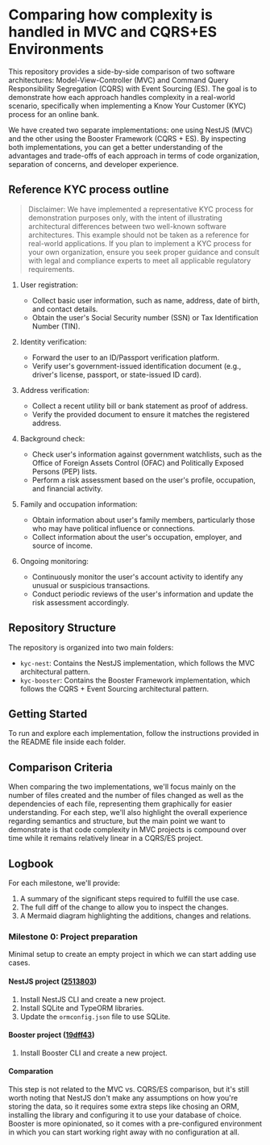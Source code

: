 # Comparing how complexity is handled in MVC and CQRS+ES Environments

This repository provides a side-by-side comparison of two software architectures: Model-View-Controller (MVC) and Command Query Responsibility Segregation (CQRS) with Event Sourcing (ES). The goal is to demonstrate how each approach handles complexity in a real-world scenario, specifically when implementing a Know Your Customer (KYC) process for an online bank.

We have created two separate implementations: one using NestJS (MVC) and the other using the Booster Framework (CQRS + ES). By inspecting both implementations, you can get a better understanding of the advantages and trade-offs of each approach in terms of code organization, separation of concerns, and developer experience.

## Reference KYC process outline

> Disclaimer: We have implemented a representative KYC process for demonstration purposes only, with the intent of illustrating architectural differences between two well-known software architectures. This example should not be taken as a reference for real-world applications. If you plan to implement a KYC process for your own organization, ensure you seek proper guidance and consult with legal and compliance experts to meet all applicable regulatory requirements.

1. User registration:

    * Collect basic user information, such as name, address, date of birth, and contact details.
    * Obtain the user's Social Security number (SSN) or Tax Identification Number (TIN).

2. Identity verification:

    * Forward the user to an ID/Passport verification platform.
    * Verify user's government-issued identification document (e.g., driver's license, passport, or state-issued ID card).

3. Address verification:

    * Collect a recent utility bill or bank statement as proof of address.
    * Verify the provided document to ensure it matches the registered address.

4. Background check:

    * Check user's information against government watchlists, such as the Office of Foreign Assets Control (OFAC) and Politically Exposed Persons (PEP) lists.
    * Perform a risk assessment based on the user's profile, occupation, and financial activity.

5. Family and occupation information:

    * Obtain information about user's family members, particularly those who may have political influence or connections.
    * Collect information about the user's occupation, employer, and source of income.

6. Ongoing monitoring:

    * Continuously monitor the user's account activity to identify any unusual or suspicious transactions.
    * Conduct periodic reviews of the user's information and update the risk assessment accordingly.

## Repository Structure

The repository is organized into two main folders:

* `kyc-nest`: Contains the NestJS implementation, which follows the MVC architectural pattern.
* `kyc-booster`: Contains the Booster Framework implementation, which follows the CQRS + Event Sourcing architectural pattern.

## Getting Started

To run and explore each implementation, follow the instructions provided in the README file inside each folder.

## Comparison Criteria

When comparing the two implementations, we'll focus mainly on the number of files created and the number of files changed as well as the dependencies of each file, representing them graphically for easier understanding. For each step, we'll also highlight the overall experience regarding semantics and structure, but the main point we want to demonstrate is that code complexity in MVC projects is compound over time while it remains relatively linear in a CQRS/ES project.

## Logbook

For each milestone, we'll provide:

1. A summary of the significant steps required to fulfill the use case.
2. The full diff of the change to allow you to inspect the changes.
3. A Mermaid diagram highlighting the additions, changes and relations.

### Milestone 0: Project preparation

Minimal setup to create an empty project in which we can start adding use cases.

#### NestJS project ([2513803](https://github.com/boostercloud/kyc-example/commit/2513803c85c50d1f9601404277d126c9cf7a584d))

1. Install NestJS CLI and create a new project.
2. Install SQLite and TypeORM libraries.
3. Update the `ormconfig.json` file to use SQLite.

#### Booster project ([19dff43](https://github.com/boostercloud/kyc-example/commit/19dff43cc8b4f1abec46e46e6c6c3dc400232844))

1. Install Booster CLI and create a new project.

#### Comparation

This step is not related to the MVC vs. CQRS/ES comparison, but it's still worth noting that NestJS don't make any assumptions on how you're storing the data, so it requires some extra steps like chosing an ORM, installing the library and configuring it to use your database of choice. Booster is more opinionated, so it comes with a pre-configured environment in which you can start working right away with no configuration at all.
